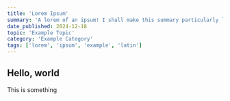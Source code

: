 ```yaml
---
title: 'Lorem Ipsum'
summary: 'A lorem of an ipsum! I shall make this summary particularly long, because I want to see how it will format. This shall be the longest summary of all time! Behold, the length of a summary never seen before, gaze upon its greatness, and you too shall be blessed with such great length of this summary!'
date_published: 2024-12-18
topic: 'Example Topic'
category: 'Example Category'
tags: ['lorem', 'ipsum', 'example', 'latin']
---
```


## Hello, world

This is something
